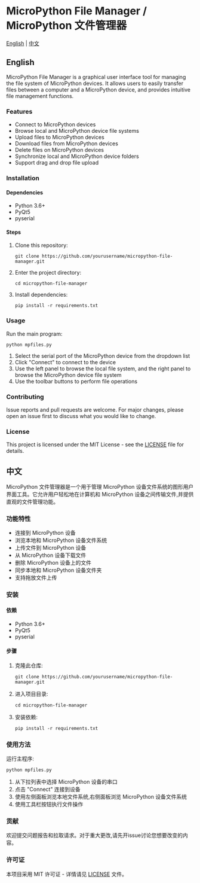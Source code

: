 # MicroPython File Manager / MicroPython 文件管理器

[English](#english) | [中文](#中文)

## English

MicroPython File Manager is a graphical user interface tool for managing the file system of MicroPython devices. It allows users to easily transfer files between a computer and a MicroPython device, and provides intuitive file management functions.

### Features

- Connect to MicroPython devices
- Browse local and MicroPython device file systems
- Upload files to MicroPython devices
- Download files from MicroPython devices
- Delete files on MicroPython devices
- Synchronize local and MicroPython device folders
- Support drag and drop file upload

### Installation

#### Dependencies

- Python 3.6+
- PyQt5
- pyserial

#### Steps

1. Clone this repository:
   ```
   git clone https://github.com/yourusername/micropython-file-manager.git
   ```

2. Enter the project directory:
   ```
   cd micropython-file-manager
   ```

3. Install dependencies:
   ```
   pip install -r requirements.txt
   ```

### Usage

Run the main program:

```
python mpfiles.py
```

1. Select the serial port of the MicroPython device from the dropdown list
2. Click "Connect" to connect to the device
3. Use the left panel to browse the local file system, and the right panel to browse the MicroPython device file system
4. Use the toolbar buttons to perform file operations

### Contributing

Issue reports and pull requests are welcome. For major changes, please open an issue first to discuss what you would like to change.

### License

This project is licensed under the MIT License - see the [LICENSE](LICENSE) file for details.

## 中文

MicroPython 文件管理器是一个用于管理 MicroPython 设备文件系统的图形用户界面工具。它允许用户轻松地在计算机和 MicroPython 设备之间传输文件,并提供直观的文件管理功能。

### 功能特性

- 连接到 MicroPython 设备
- 浏览本地和 MicroPython 设备文件系统
- 上传文件到 MicroPython 设备
- 从 MicroPython 设备下载文件
- 删除 MicroPython 设备上的文件
- 同步本地和 MicroPython 设备文件夹
- 支持拖放文件上传

### 安装

#### 依赖

- Python 3.6+
- PyQt5
- pyserial

#### 步骤

1. 克隆此仓库:
   ```
   git clone https://github.com/yourusername/micropython-file-manager.git
   ```

2. 进入项目目录:
   ```
   cd micropython-file-manager
   ```

3. 安装依赖:
   ```
   pip install -r requirements.txt
   ```

### 使用方法

运行主程序:

```
python mpfiles.py
```

1. 从下拉列表中选择 MicroPython 设备的串口
2. 点击 "Connect" 连接到设备
3. 使用左侧面板浏览本地文件系统,右侧面板浏览 MicroPython 设备文件系统
4. 使用工具栏按钮执行文件操作

### 贡献

欢迎提交问题报告和拉取请求。对于重大更改,请先开issue讨论您想要改变的内容。

### 许可证

本项目采用 MIT 许可证 - 详情请见 [LICENSE](LICENSE) 文件。